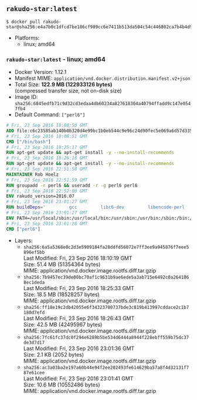 ## `rakudo-star:latest`

```console
$ docker pull rakudo-star@sha256:e4a7b0c1dfcd7be186cf989cc6e7411b513da504c54c446802ca7b4b4d953079
```

-	Platforms:
	-	linux; amd64

### `rakudo-star:latest` - linux; amd64

-	Docker Version: 1.12.1
-	Manifest MIME: `application/vnd.docker.distribution.manifest.v2+json`
-	Total Size: **122.9 MB (122933126 bytes)**  
	(compressed transfer size, not on-disk size)
-	Image ID: `sha256:6845edfb71c9d32cd3edaa4db60234a827618304a40794ffadd9c147e0547fb4`
-	Default Command: `["perl6"]`

```dockerfile
# Fri, 23 Sep 2016 18:08:50 GMT
ADD file:c6c23585ab140b0b320d4e99bc1b0eb544c9e96c24d90fec5e069a6d57d335ca in / 
# Fri, 23 Sep 2016 18:08:51 GMT
CMD ["/bin/bash"]
# Fri, 23 Sep 2016 18:25:17 GMT
RUN apt-get update && apt-get install -y --no-install-recommends 		ca-certificates 		curl 		wget 	&& rm -rf /var/lib/apt/lists/*
# Fri, 23 Sep 2016 18:26:18 GMT
RUN apt-get update && apt-get install -y --no-install-recommends 		bzr 		git 		mercurial 		openssh-client 		subversion 				procps 	&& rm -rf /var/lib/apt/lists/*
# Fri, 23 Sep 2016 22:51:58 GMT
MAINTAINER Rob Hoelz
# Fri, 23 Sep 2016 22:51:59 GMT
RUN groupadd -r perl6 && useradd -r -g perl6 perl6
# Fri, 23 Sep 2016 22:52:00 GMT
ENV rakudo_version=2016.07
# Fri, 23 Sep 2016 23:01:27 GMT
RUN buildDeps='         gcc         libc6-dev         libencode-perl         make     '     && set -x     && apt-get update     && apt-get --yes install --no-install-recommends $buildDeps     && rm -rf /var/lib/apt/lists/*     && mkdir /root/rakudo     && curl -fsSL http://rakudo.org/downloads/star/rakudo-star-${rakudo_version}.tar.gz -o rakudo.tar.gz     && tar xzf rakudo.tar.gz --strip-components=1 -C /root/rakudo     && (         cd /root/rakudo         && perl Configure.pl --prefix=/usr --gen-moar         && make install     )     && rm -rf /rakudo.tar.gz /root/rakudo     && apt-get purge -y --auto-remove $buildDeps
# Fri, 23 Sep 2016 23:01:27 GMT
ENV PATH=/usr/local/sbin:/usr/local/bin:/usr/sbin:/usr/bin:/sbin:/bin:/usr/share/perl6/site/bin
# Fri, 23 Sep 2016 23:01:28 GMT
CMD ["perl6"]
```

-	Layers:
	-	`sha256:6a5a5368e0c2d3e5909184fa28ddfd56072e7ff3ee9a945876f7eee5896ef5bb`  
		Last Modified: Fri, 23 Sep 2016 18:10:19 GMT  
		Size: 51.4 MB (51354364 bytes)  
		MIME: application/vnd.docker.image.rootfs.diff.tar.gzip
	-	`sha256:7b9457ec39de00bc70af1c9631b9ae6ede5a3ab715e6492c0a2641868ec1deda`  
		Last Modified: Fri, 23 Sep 2016 18:25:33 GMT  
		Size: 18.5 MB (18528257 bytes)  
		MIME: application/vnd.docker.image.rootfs.diff.tar.gzip
	-	`sha256:ff18e19c2db42055e6f34323700737bde3c819b413997cddace2c1b7180d7efd`  
		Last Modified: Fri, 23 Sep 2016 18:26:43 GMT  
		Size: 42.5 MB (42495967 bytes)  
		MIME: application/vnd.docker.image.rootfs.diff.tar.gzip
	-	`sha256:7fc61fc37dc0f294e6289b5be534d6444a8944f228ebff559b75dc37de3d7d17`  
		Last Modified: Fri, 23 Sep 2016 23:01:36 GMT  
		Size: 2.1 KB (2052 bytes)  
		MIME: application/vnd.docker.image.rootfs.diff.tar.gzip
	-	`sha256:ac3a03ba2e197a60b44e94f2ee202493fe614629ba57a8f4d32131f787e61cee`  
		Last Modified: Fri, 23 Sep 2016 23:01:41 GMT  
		Size: 10.6 MB (10552486 bytes)  
		MIME: application/vnd.docker.image.rootfs.diff.tar.gzip
